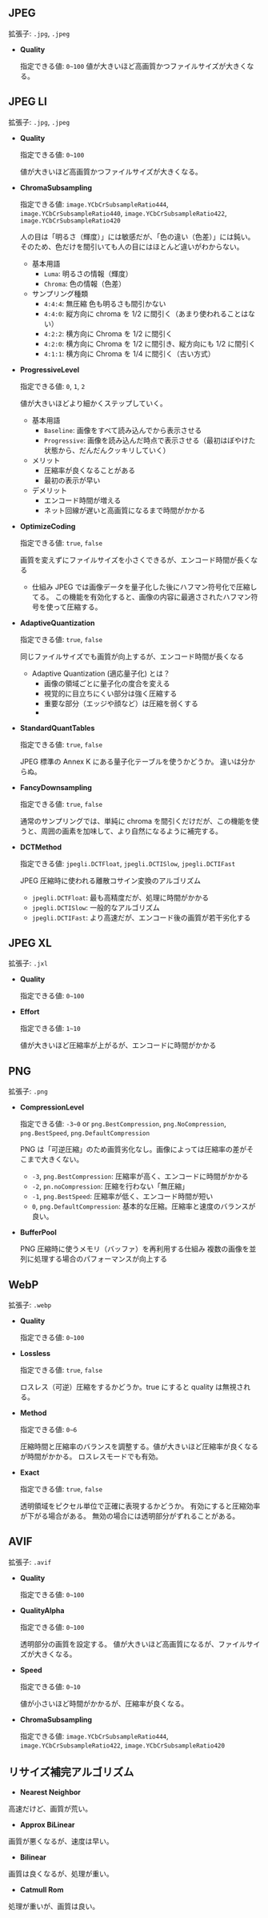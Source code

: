 ## JPEG

拡張子: `.jpg`, `.jpeg`

- **Quality**

  指定できる値: `0~100`
  値が大きいほど高画質かつファイルサイズが大きくなる。

## JPEG LI

拡張子: `.jpg`, `.jpeg`

- **Quality**

  指定できる値: `0~100`

  値が大きいほど高画質かつファイルサイズが大きくなる。

- **ChromaSubsampling**

  指定できる値: `image.YCbCrSubsampleRatio444`, `image.YCbCrSubsampleRatio440`, `image.YCbCrSubsampleRatio422`, `image.YCbCrSubsampleRatio420`

  人の目は「明るさ（輝度）」には敏感だが、「色の違い（色差）」には鈍い。
  そのため、色だけを間引いても人の目にはほとんど違いがわからない。

  - 基本用語
    - `Luma`: 明るさの情報（輝度）
    - `Chroma`: 色の情報（色差）
  - サンプリング種類
    - `4:4:4`: 無圧縮 色も明るさも間引かない
    - `4:4:0`: 縦方向に chroma を 1/2 に間引く（あまり使われることはない）
    - `4:2:2`: 横方向に Chroma を 1/2 に間引く
    - `4:2:0`: 横方向に Chroma を 1/2 に間引き、縦方向にも 1/2 に間引く
    - `4:1:1`: 横方向に Chroma を 1/4 に間引く（古い方式）

- **ProgressiveLevel**

  指定できる値: `0`, `1`, `2`

  値が大きいほどより細かくステップしていく。

  - 基本用語
    - `Baseline`: 画像をすべて読み込んでから表示させる
    - `Progressive`: 画像を読み込んだ時点で表示させる（最初はぼやけた状態から、だんだんクッキリしていく）
  - メリット
    - 圧縮率が良くなることがある
    - 最初の表示が早い
  - デメリット
    - エンコード時間が増える
    - ネット回線が遅いと高画質になるまで時間がかかる

- **OptimizeCoding**

  指定できる値: `true`, `false`

  画質を変えずにファイルサイズを小さくできるが、エンコード時間が長くなる

  - 仕組み
    JPEG では画像データを量子化した後にハフマン符号化で圧縮してる。
    この機能を有効化すると、画像の内容に最適さされたハフマン符号を使って圧縮する。

- **AdaptiveQuantization**

  指定できる値: `true`, `false`

  同じファイルサイズでも画質が向上するが、エンコード時間が長くなる

  - Adaptive Quantization (適応量子化) とは？
    - 画像の領域ごとに量子化の度合を変える
    - 視覚的に目立ちにくい部分は強く圧縮する
    - 重要な部分（エッジや顔など）は圧縮を弱くする
    -

- **StandardQuantTables**

  指定できる値: `true`, `false`

  JPEG 標準の Annex K にある量子化テーブルを使うかどうか。
  違いは分からぬ。

- **FancyDownsampling**

  指定できる値: `true`, `false`

  通常のサンプリングでは、単純に chroma を間引くだけだが、この機能を使うと、周囲の画素を加味して、より自然になるように補完する。

- **DCTMethod**

  指定できる値: `jpegli.DCTFloat`, `jpegli.DCTISlow`, `jpegli.DCTIFast`

  JPEG 圧縮時に使われる離散コサイン変換のアルゴリズム

  - `jpegli.DCTFloat`: 最も高精度だが、処理に時間がかかる
  - `jpegli.DCTISlow`: 一般的なアルゴリズム
  - `jpegli.DCTIFast`: より高速だが、エンコード後の画質が若干劣化する

## JPEG XL

拡張子: `.jxl`

- **Quality**

  指定できる値: `0~100`

- **Effort**

  指定できる値: `1~10`

  値が大きいほど圧縮率が上がるが、エンコードに時間がかかる

## PNG

拡張子: `.png`

- **CompressionLevel**

  指定できる値: `-3~0` or `png.BestCompression`, `png.NoCompression`, `png.BestSpeed`, `png.DefaultCompression`

  PNG は「可逆圧縮」のため画質劣化なし。画像によっては圧縮率の差がそこまで大きくない。

  - `-3`, `png.BestCompression`: 圧縮率が高く、エンコードに時間がかかる
  - `-2`, `pn.noCompression`: 圧縮を行わない「無圧縮」
  - `-1`, `png.BestSpeed`: 圧縮率が低く、エンコード時間が短い
  - `0`, `png.DefaultCompression`: 基本的な圧縮。圧縮率と速度のバランスが良い。

- **BufferPool**

  PNG 圧縮時に使うメモリ（バッファ）を再利用する仕組み
  複数の画像を並列に処理する場合のパフォーマンスが向上する

## WebP

拡張子: `.webp`

- **Quality**

  指定できる値: `0~100`

- **Lossless**

  指定できる値: `true`, `false`

  ロスレス（可逆）圧縮をするかどうか。true にすると quality は無視される。

- **Method**

  指定できる値: `0~6`

  圧縮時間と圧縮率のバランスを調整する。値が大きいほど圧縮率が良くなるが時間がかかる。
  ロスレスモードでも有効。

- **Exact**

  指定できる値: `true`, `false`

  透明領域をピクセル単位で正確に表現するかどうか。
  有効にすると圧縮効率が下がる場合がある。
  無効の場合には透明部分がずれることがある。

## AVIF

拡張子: `.avif`

- **Quality**

  指定できる値: `0~100`

- **QualityAlpha**

  指定できる値: `0~100`

  透明部分の画質を設定する。
  値が大きいほど高画質になるが、ファイルサイズが大きくなる。

- **Speed**

  指定できる値: `0~10`

  値が小さいほど時間がかかるが、圧縮率が良くなる。

- **ChromaSubsampling**

  指定できる値: `image.YCbCrSubsampleRatio444`, `image.YCbCrSubsampleRatio422`, `image.YCbCrSubsampleRatio420`

## リサイズ補完アルゴリズム

- **Nearest Neighbor**

高速だけど、画質が荒い。

- **Approx BiLinear**

画質が悪くなるが、速度は早い。

- **Bilinear**

画質は良くなるが、処理が重い。

- **Catmull Rom**

処理が重いが、画質は良い。
